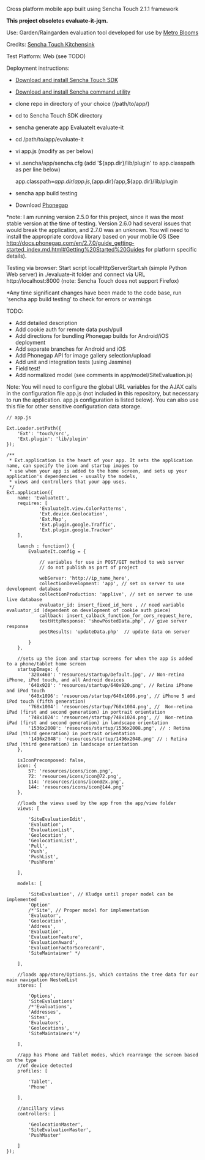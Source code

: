 Cross platform mobile app built using Sencha Touch 2.1.1 framework 

**This project obsoletes evaluate-it-jqm.**

Use: Garden/Raingarden evaluation tool developed for use by <a href="http://www.metroblooms.org">Metro Blooms</a>

Credits: <a href="http://dev.sencha.com/deploy/touch/examples/production/kitchensink/">Sencha Touch Kitchensink</a>  

Test Platform: Web (see TODO)

Deployment instructions:
*  <a href="http://www.sencha.com/products/touch/download/">Download and install Sencha Touch SDK</a>
*  <a href="http://www.sencha.com/products/sencha-cmd/download">Download and install Sencha command utility</a>   
*  clone repo in directory of your choice (/path/to/app/)
*  cd to Sencha Touch SDK directory  
*  sencha generate app EvaluateIt evaluate-it
*  cd /path/to/app/evaluate-it
*  vi app.js (modify as per below)
*  vi .sencha/app/sencha.cfg (add '${app.dir}/lib/plugin' to app.classpath as per line below)

    app.classpath=${app.dir}/app.js,${app.dir}/app,${app.dir}/lib/plugin

*  sencha app build testing
*  Download <a href="http://phonegap.com/download/#">Phonegap</a>

*note: I am running version 2.5.0 for this project, since it was the most stable version at the time of testing. Version 2.6.0 had several issues that would break the application, and 2.7.0 was an unknown. You will need to install the appropriate cordova library based on your mobile OS (See http://docs.phonegap.com/en/2.7.0/guide_getting-started_index.md.html#Getting%20Started%20Guides for platform specific details).

Testing via browser: Start script localHttpServerStart.sh (simple Python Web server) in ./evaluate-it folder and connect via URL http://localhost:8000 (note: Sencha Touch does not support Firefox)

*Any time significant changes have been made to the code base, run 'sencha app build testing' to check for errors or warnings

TODO: 
*  Add detailed description 
*  Add cookie auth for remote data push/pull
*  Add directions for bundling Phonegap builds for Android/iOS deployment 
*  Add separate branches for Android and iOS
*  Add Phonegap API for image gallery selection/upload
*  Add unit and integration tests (using Jasmine)
*  Field test!
*  Add normalized model (see comments in app/model/SiteEvaluation.js)

Note: You will need to configure the global URL variables for the AJAX calls in the configuration file app.js (not included in this repository, but necessary to run the application. app.js configuration is listed below). You can also use this file for other sensitive configuration data storage. 

	// app.js

	Ext.Loader.setPath({
		'Ext': 'touch/src',
		'Ext.plugin': 'lib/plugin'
	});

	/**
	 * Ext.application is the heart of your app. It sets the application name, can specify the icon and startup images to
	 * use when your app is added to the home screen, and sets up your application's dependencies - usually the models,
	 * views and controllers that your app uses.
	 */
	Ext.application({
		name: 'EvaluateIt', 
		requires: [
				'EvaluateIt.view.ColorPatterns', 
				'Ext.device.Geolocation',
				'Ext.Map',
				'Ext.plugin.google.Traffic',
				'Ext.plugin.google.Tracker'
		],

		launch : function() {
			EvaluateIt.config = {

				// variables for use in POST/GET method to web server
				// do not publish as part of project

				webServer: 'http://ip_name_here',
				collectionDevelopment: 'app', // set on server to use development database 
				collectionProduction: 'applive', // set on server to use live database
				evaluator_id: insert_fixed_id_here , // need variable evaluator_id (dependent on development of cookie auth piece)
				callback: insert_calback_function_for_cors_request_here,
				testHttpResponse: 'showPostedData.php', // give server response
				postResults: 'updateData.php'  // update data on server

			}
		},
		
		//sets up the icon and startup screens for when the app is added to a phone/tablet home screen
		startupImage: {
			'320x460': 'resources/startup/Default.jpg', // Non-retina iPhone, iPod touch, and all Android devices
			'640x920': 'resources/startup/640x920.png', // Retina iPhone and iPod touch
			'640x1096': 'resources/startup/640x1096.png', // iPhone 5 and iPod touch (fifth generation)
			'768x1004': 'resources/startup/768x1004.png', //  Non-retina iPad (first and second generation) in portrait orientation
			'748x1024': 'resources/startup/748x1024.png', //  Non-retina iPad (first and second generation) in landscape orientation
			'1536x2008': 'resources/startup/1536x2008.png', // : Retina iPad (third generation) in portrait orientation
			'1496x2048': 'resources/startup/1496x2048.png' // : Retina iPad (third generation) in landscape orientation
		},

		isIconPrecomposed: false,
		icon: {
			57: 'resources/icons/icon.png',
			72: 'resources/icons/icon@72.png',
			114: 'resources/icons/icon@2x.png',
			144: 'resources/icons/icon@144.png'
		},

		//loads the views used by the app from the app/view folder
		views: [
			
			'SiteEvaluationEdit',
			'Evaluation',
			'EvaluationList',
			'Geolocation', 
			'GeolocationList',
			'Pull',
			'Push',
			'PushList',
			'PushForm'

		],

		models: [ 
		
			'SiteEvaluation', // Kludge until proper model can be implemented
			'Option' 
			/*'Site', // Proper model for implementation
			'Evaluator',
			'Geolocation',
			'Address',
			'Evaluation',
			'EvaluationFeature',
			'EvaluationAward',
			'EvaluationFactorScorecard',
			'SiteMaintainer' */

		],

		//loads app/store/Options.js, which contains the tree data for our main navigation NestedList
		stores: [

			'Options',  
			'SiteEvaluations'
			/*'Evaluations', 
			'Addresses', 
			'Sites', 
			'Evaluators',
			'Geolocations',
			'SiteMaintainers'*/

		],
	 
		//app has Phone and Tablet modes, which rearrange the screen based on the type
		//of device detected
		profiles: [
		
			'Tablet', 
			'Phone'
		
		],

		//ancillary views
		controllers: [
		
			'GeolocationMaster',
			'SiteEvaluationMaster',
			'PushMaster'
		
		]
	});



